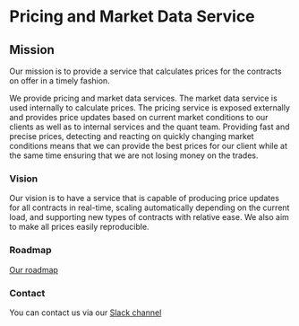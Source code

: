 # Pricing and Market Data Service

## Mission

Our mission is to provide a service that calculates prices for the contracts on offer in a timely fashion.

We provide pricing and market data services. The market data service is used
internally to calculate prices. The pricing service is exposed externally and
provides price updates based on current market conditions to our clients as
well as to internal services and the quant team. Providing fast and precise
prices, detecting and reacting on quickly changing market conditions means that
we can provide the best prices for our client while at the same time ensuring
that we are not losing money on the trades.


### Vision

Our vision is to have a service that is capable of producing price updates for
all contracts in real-time, scaling automatically depending on
the current load, and supporting new types of contracts
with relative ease. We also aim to make all prices easily reproducible.


### Roadmap

[Our roadmap](roadmap/index.md)


### Contact

You can contact us via our [Slack channel](https://deriv-group.slack.com/archives/C0654PLP9MG)

